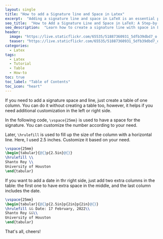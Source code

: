 ```yaml
---
layout: single
title: "How to add a Signature line and Space in Latex"
excerpt:  "Adding a signature line and space in LaTeX is an essential part of writing formal documents such as letters, resumes, and contracts. In this tutorial, we will show you how to create a signature line with a space in LaTeX by using the `tabular` environment and some simple commands. We will also discuss some of the formatting options you can use to customize your signature line to fit your needs."
seo_title:  "How to Add a Signature Line and Space in LaTeX: A Step-by-Step Guide"
seo_description:  "Learn how to create a signature line with space in LaTeX for your formal documents like letters and resumes. Follow our step-by-step guide using the `tabular` environment and formatting options to customize your signature line."
header:
  image: "https://live.staticflickr.com/65535/51887360931_5dfb39dbd7_o.png"
  teaser: "https://live.staticflickr.com/65535/51887360931_5dfb39dbd7_o.png"
categories:
  - Latex
tags:
  - Latex
  - Tutorial
  - Table
  - How-to
toc: true
toc_label: "Table of Contents"
toc_icon: "heart"
---
```



If you need to add a signature space and line, just create a table of one column. You can do it without creating a table too, however, it helps if you need additional customization in the left or right side.

In the following code, `\vspace{25mm}` is used to have a space for the signature. You can customize the number according to your need.

Later, `\hrulefill` is used to fill up the size of the column with a horizontal line. Here, I used $2.5$ inches. Customize it based on your need.

```latex
\vspace{25mm}
\begin{tabular}{@{}p{2.5in}@{}}
\hrulefill \\
Shanto Roy \\
University of Houston
\end{tabular}
```

If you want to add a date in thr right side, just add two extra columns in the table: the first one to have extra space in the middle, and the last column includes the date.
```latex
\vspace{25mm}
\begin{tabular}{@{}p{2.5in}p{2in}p{2in}@{}}
\hrulefill && Date: 17 February, 2022\\
Shanto Roy &&\\
University of Houston
\end{tabular}
```

That's all, cheers!
<!--stackedit_data:
eyJoaXN0b3J5IjpbMTgxNjgzNTcwMSwzNTcyNzg4MDddfQ==
-->